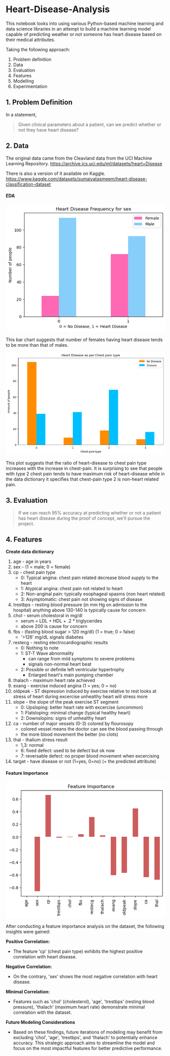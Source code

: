 # Heart-Disease-Analysis
This notebook looks into using various Python-based machine learning and data science libraries in an attempt to build a machine learning model capable of predicting weather or not someone has heart disease based on their medical attributes.

Taking the following approach:

1. Problem definition
2. Data
3. Evaluation
4. Features
5. Modelling
6. Experimentation

## 1. Problem Definition

In a statement,
> Given clinical parameters about a patient, can we predict whether or not they have heart disease?

## 2. Data

The original data came from the Cleavland data from the UCI Machine Learning Repository. https://archive.ics.uci.edu/ml/datasets/heart+Disease

There is also a version of it available on Kaggle. https://www.kaggle.com/datasets/sumaiyatasmeem/heart-disease-classification-dataset

#### EDA

![Heart-Disease-as-per-sex](img/image1.png)

This bar chart suggests that number of females having heart disease tends to be more than that of males.

![Heart-Disease-as-per-cp-type](img/image2.png)

This plot suggests that the ratio of heart-disease to chest pain type increases with the increase in chest-pain. It is surprising to see that people with type 2 chest pain tends to have maximum risk of heart-disease while in the data dictionary it specifies that chest-pain type 2 is non-heart related pain.


## 3. Evaluation 

> If we can reach 95% accuracy at predicting whether or not a patient has heart disease during the proof of concept, we'll pursue the project.

## 4. Features

**Create data dictionary**

1. age - age in years
2. sex - (1 = male; 0 = female)
3. cp - chest pain type
    * 0: Typical angina: chest pain related decrease blood supply to the heart
    * 1: Atypical angina: chest pain not related to heart
    * 2: Non-anginal pain: typically esophageal spasms (non heart related)
    * 3: Asymptomatic: chest pain not showing signs of disease
4. trestbps - resting blood pressure (in mm Hg on admission to the hospital) anything above 130-140 is typically cause for concern
5. chol - serum cholestoral in mg/dl
    * serum = LDL + HDL + .2 * triglycerides
    * above 200 is cause for concern
6. fbs - (fasting blood sugar > 120 mg/dl) (1 = true; 0 = false)
    * '>126' mg/dL signals diabetes
7. restecg - resting electrocardiographic results
    * 0: Nothing to note
    * 1: ST-T Wave abnormality
        * can range from mild symptoms to severe problems
        * signals non-normal heart beat
    * 2: Possible or definite left ventricular hypertrophy
        * Enlarged heart's main pumping chamber
8. thalach - maximum heart rate achieved
9. exang - exercise induced angina (1 = yes; 0 = no)
10. oldpeak - ST depression induced by exercise relative to rest looks at stress of heart during excercise unhealthy heart will stress more
11. slope - the slope of the peak exercise ST segment
    * 0: Upsloping: better heart rate with excercise (uncommon)
    * 1: Flatsloping: minimal change (typical healthy heart)
    * 2: Downslopins: signs of unhealthy heart
12. ca - number of major vessels (0-3) colored by flourosopy
    * colored vessel means the doctor can see the blood passing through
    * the more blood movement the better (no clots)
13. thal - thalium stress result
    * 1,3: normal
    * 6: fixed defect: used to be defect but ok now
    * 7: reversable defect: no proper blood movement when excercising
14. target - have disease or not (1=yes, 0=no) (= the predicted attribute)

#### Feature Importance

![Feature importance](img/image3.png)

After conducting a feature importance analysis on the dataset, the following insights were gained:

**Positive Correlation:**
* The feature 'cp' (chest pain type) exhibits the highest positive correlation with heart disease.

**Negative Correlation:**
* On the contrary, 'sex' shows the most negative correlation with heart disease.

**Minimal Correlation:**
* Features such as 'chol' (cholesterol), 'age', 'trestbps' (resting blood pressure), 'thalach' (maximum heart rate) demonstrate minimal correlation with the dataset.

**Future Modeling Considerations**
* Based on these findings, future iterations of modeling may benefit from excluding 'chol', 'age', 'trestbps', and 'thalach' to potentially enhance accuracy. This strategic approach aims to streamline the model and focus on the most impactful features for better predictive performance.